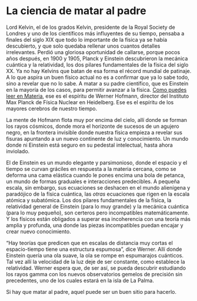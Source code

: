 <h1 class="articulo-titulo " id="articulo-titulo" itemprop="headline">La ciencia de matar al padre</h1>
<p>Lord Kelvin, el de los grados Kelvin, presidente de la Royal Society de Londres y uno de los científicos más influyentes de su tiempo, pensaba a finales del siglo XIX que todo lo importante de la física ya se había descubierto, y que solo quedaba rellenar unos cuantos detalles irrelevantes. Perdió una gloriosa oportunidad de callarse, porque pocos años después, en 1900 y 1905, Planck y Einstein descubrieron la mecánica cuántica y la relatividad, los dos pilares fundamentales de la física del siglo XX. Ya no hay Kelvins que batan de esa forma el récord mundial de patinaje. A lo que aspira un buen físico actual no es a confirmar que ya lo sabe todo, sino a revelar que no lo sabe. A matar a su padre científico, que es Einstein en la mayoría de los casos, para permitir avanzar a la física. <a href="//elpais.com/elpais/2016/11/23/ciencia/1479900732_768230.html">Como puedes leer en Materia</a>, ese es el espíritu de Werner Hofmann, director del Instituto Max Planck de Física Nuclear en Heidelberg. Ese es el espíritu de los mayores cerebros de nuestro tiempo.</p>
<p>La mente de Hofmann flota muy por encima del cielo, allí donde se forman los rayos cósmicos, donde mora el horizonte de sucesos de un agujero negro, en la frontera invisible donde nuestra física empieza a revelar sus fisuras apuntando a un nuevo continente de luz y conocimiento. Un mundo donde ni Einstein está seguro en su pedestal intelectual, hasta ahora inviolado.</p>
<p>El de Einstein es un mundo elegante y parsimonioso, donde el espacio y el tiempo se curvan gráciles en respuesta a la materia cercana, como se deforma una cama elástica cuando le pones encima una bola de petanca, un mundo de formas graduales e interacciones predecibles. A pequeña escala, sin embargo, sus ecuaciones se deshacen en el mundo alienígena y paradójico de la física cuántica, las <em>otras</em> ecuaciones que rigen en la escala atómica y subatómica. Los dos pilares fundamentales de la física, la relatividad general de Einstein (para lo muy grande) y la mecánica cuántica (para lo muy pequeño), son certeros pero incompatibles matemáticamente. Y los físicos están obligados a superar esa incoherencia con una teoría más amplia y profunda, una donde las piezas incompatibles puedan encajar y crear nuevo conocimiento.</p>
<p>“Hay teorías que predicen que en escalas de distancia muy cortas el espacio-tiempo tiene una estructura espumosa”, dice Werner. Allí donde Einstein quería una ola suave, la ola se rompe en espumarajos cuánticos. Tal vez allí la velocidad de la luz deje de ser constante, como establece la relatividad. Werner espera que, de ser así, se pueda descubrir estudiando los rayos gamma con los nuevos observatorios gemelos de precisión sin precedentes, uno de los cuales estará en la isla de La Palma.</p>
<p>Si hay que matar al padre, aquel puede ser un buen sitio para hacerlo.</p>
